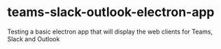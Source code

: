 # teams-slack-outlook-electron-app
Testing a basic electron app that will display the web clients for Teams, Slack and Outlook

